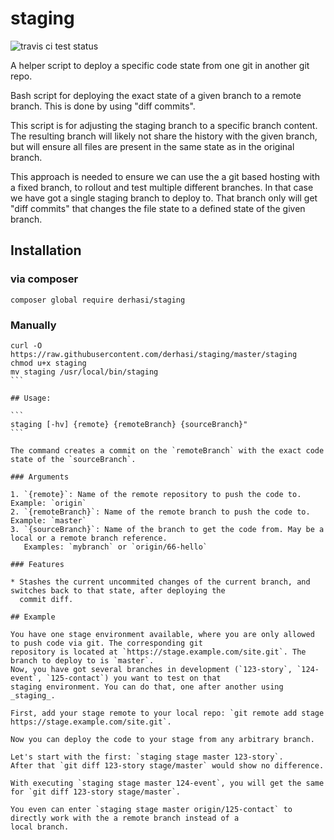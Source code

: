 # staging

![travis ci test status](https://api.travis-ci.org/derhasi/staging.svg)

A helper script to deploy a specific code state from one git in another git repo.

Bash script for deploying the exact state of a given branch to a remote branch. This is done by using "diff commits".

This script is for adjusting the staging branch to a specific branch content.
The resulting branch will likely not share the history with the given branch,
but will ensure all files are present in the same state as in the original
branch.

This approach is needed to ensure we can use the a git based hosting with a
fixed branch, to rollout and test multiple different branches. In that case
we have got a single staging branch to deploy to. That branch only will get
"diff commits" that changes the file state to a defined state of the given
branch.

## Installation

### via composer

`composer global require derhasi/staging`

### Manually

````
curl -O https://raw.githubusercontent.com/derhasi/staging/master/staging
chmod u+x staging
mv staging /usr/local/bin/staging
```

## Usage:

```
staging [-hv] {remote} {remoteBranch} {sourceBranch}"
```

The command creates a commit on the `remoteBranch` with the exact code state of the `sourceBranch`.

### Arguments

1. `{remote}`: Name of the remote repository to push the code to. Example: `origin`
2. `{remoteBranch}`: Name of the remote branch to push the code to. Example: `master`
3. `{sourceBranch}`: Name of the branch to get the code from. May be a local or a remote branch reference.
   Examples: `mybranch` or `origin/66-hello`

### Features

* Stashes the current uncommited changes of the current branch, and switches back to that state, after deploying the
  commit diff.
  
## Example

You have one stage environment available, where you are only allowed to push code via git. The corresponding git
repository is located at `https://stage.example.com/site.git`. The branch to deploy to is `master`. 
Now, you have got several branches in development (`123-story`, `124-event`, `125-contact`) you want to test on that
staging environment. You can do that, one after another using _staging_.

First, add your stage remote to your local repo: `git remote add stage https://stage.example.com/site.git`.

Now you can deploy the code to your stage from any arbitrary branch.

Let's start with the first: `staging stage master 123-story`.
After that `git diff 123-story stage/master` would show no difference.

With executing `staging stage master 124-event`, you will get the same for `git diff 123-story stage/master`.

You even can enter `staging stage master origin/125-contact` to directly work with the a remote branch instead of a
local branch.
